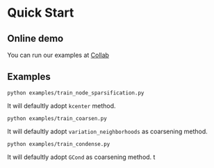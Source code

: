 # Quick Start

## Online demo

You can run our examples at [Collab](https://graphslim.readthedocs.io/en/latest/?badge=latest)

## Examples

```shell
python examples/train_node_sparsification.py
```
It will defaultly adopt `kcenter` method.
```shell
python examples/train_coarsen.py
```
It will defaultly adopt `variation_neighborhoods` as coarsening method.

```shell
python examples/train_condense.py
```
It will defaultly adopt `GCond` as coarsening method.
t
